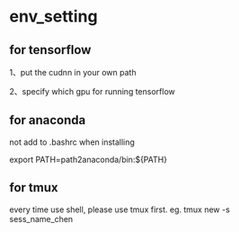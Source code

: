 # env_setting

## for tensorflow
1、put the cudnn in your own path

2、specify which gpu for running tensorflow

## for anaconda
not add to .bashrc when installing

export PATH=path2anaconda/bin:${PATH}

## for tmux
every time use shell, please use tmux first.
eg. tmux new -s sess_name_chen
